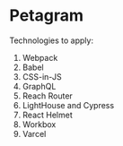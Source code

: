 # Petagram

Technologies to apply:

1. Webpack
2. Babel
3. CSS-in-JS
4. GraphQL
5. Reach Router
6. LightHouse and Cypress
7. React Helmet
8. Workbox
9. Varcel